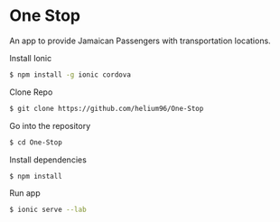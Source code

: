 # One Stop
An app to provide Jamaican Passengers with transportation locations.  



Install Ionic
```bash
$ npm install -g ionic cordova
```

Clone Repo
```bash 
$ git clone https://github.com/helium96/One-Stop
```

Go into the repository
```bash
$ cd One-Stop
```

Install dependencies
```bash
$ npm install
```

Run app
```bash
$ ionic serve --lab
```




